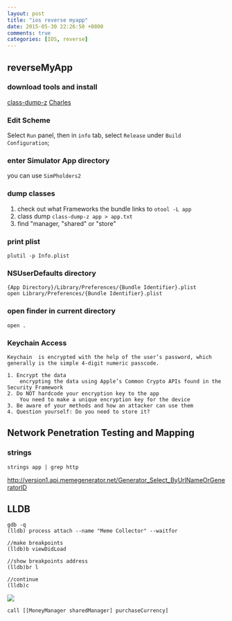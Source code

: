 ```yaml
---
layout: post
title: "ios reverse myapp"
date: 2015-05-30 22:26:50 +0800
comments: true
categories: [IOS, reverse]
---
```

## reverseMyApp
### download tools and install
[class-dump-z](https://code.google.com/p/networkpx/wiki/class_dump_z)
[Charles](http://www.charlesproxy.com/download/)

### Edit Scheme
Select `Run` panel, then in `info` tab, select `Release` under `Build Configuration`;

### enter Simulator App directory
you can use `SimPholders2`

<!--more-->

### dump classes
1. check out what Frameworks the bundle links to
    `otool -L app`
2. class dump
    `class-dump-z app > app.txt`
3. find "manager, "shared" or "store"

### print plist
    plutil -p Info.plist

### NSUserDefaults directory
    {App Directory}/Library/Preferences/{Bundle Identifier}.plist
    open Library/Preferences/{Bundle Identifier}.plist

### open finder in current directory
    open .

### Keychain Access
    Keychain  is encrypted with the help of the user’s password, which generally is the simple 4-digit numeric passcode.

    1. Encrypt the data
        encrypting the data using Apple’s Common Crypto APIs found in the Security Framework
    2. Do NOT hardcode your encryption key to the app
        You need to make a unique encryption key for the device
    3. Be aware of your methods and how an attacker can use them
    4. Question yourself: Do you need to store it?

## Network Penetration Testing and Mapping

### strings
    strings app | grep http
http://version1.api.memegenerator.net/Generator_Select_ByUrlNameOrGeneratorID


## LLDB
    gdb -q  
    (lldb) process attach --name "Meme Collector" --waitfor

    //make breakpoints
    (lldb)b viewDidLoad

    //show breakpoints address
    (lldb)br l

    //continue
    (lldb)c

![](http://cdn5.raywenderlich.com/wp-content/uploads/2013/07/Terminal-GDB.png)

    call [[MoneyManager sharedManager] purchaseCurrency]
   












